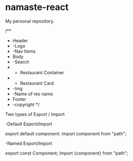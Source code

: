 # namaste-react
My personal repository.

/**
 * Header
 * -Logo
 * -Nav Items
 * Body
 * -Search
 * - Restaurant Container
 *  - Restaurant Card
 *  -Img
 *  -Name of res name
 * Footer
 * -copyright
 */




Two types of Export / Import

-Default Export/Import

export default component;
import component from "path";

-Named Export/Import

export const Component;
Import {component} from "path";